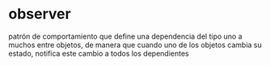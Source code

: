 # observer

patrón de comportamiento que define una dependencia del tipo uno a muchos entre objetos, de manera que cuando uno de los objetos cambia su estado, notifica este cambio a todos los dependientes
